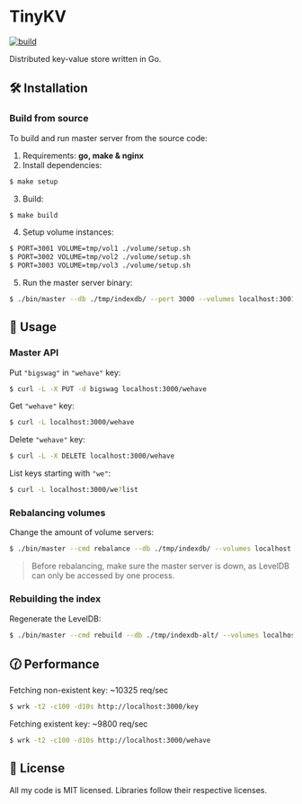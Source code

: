 # TinyKV

[![build](https://github.com/micpst/tinykv/actions/workflows/build.yml/badge.svg)](https://github.com/micpst/tinykv/actions/workflows/build.yml)

Distributed key-value store written in Go.

## 🛠️ Installation
### Build from source
To build and run master server from the source code:
1. Requirements: **go, make & nginx**
2. Install dependencies:
```bash
$ make setup
```
3. Build:
```bash
$ make build
```
4. Setup volume instances:
```bash
$ PORT=3001 VOLUME=tmp/vol1 ./volume/setup.sh
$ PORT=3002 VOLUME=tmp/vol2 ./volume/setup.sh
$ PORT=3003 VOLUME=tmp/vol3 ./volume/setup.sh
```
5. Run the master server binary:
```bash
$ ./bin/master --db ./tmp/indexdb/ --port 3000 --volumes localhost:3001,localhost:3002,localhost:3003
```

## 📘 Usage
### Master API
Put `"bigswag"` in `"wehave"` key:
```bash
$ curl -L -X PUT -d bigswag localhost:3000/wehave
```

Get `"wehave"` key:
```bash
$ curl -L localhost:3000/wehave
```

Delete `"wehave"` key:
```bash
$ curl -L -X DELETE localhost:3000/wehave
```

List keys starting with `"we"`:
```bash
$ curl -L localhost:3000/we?list
```

### Rebalancing volumes
Change the amount of volume servers:
```bash
$ ./bin/master --cmd rebalance --db ./tmp/indexdb/ --volumes localhost:3001,localhost:3002
```
> Before rebalancing, make sure the master server is down, as LevelDB can only be accessed by one process.

### Rebuilding the index
Regenerate the LevelDB:
```bash
$ ./bin/master --cmd rebuild --db ./tmp/indexdb-alt/ --volumes localhost:3001,localhost:3002,localhost:3003
```

## 🕜 Performance
Fetching non-existent key: ~10325 req/sec
```bash
$ wrk -t2 -c100 -d10s http://localhost:3000/key
```
Fetching existent key: ~9800 req/sec
```bash
$ wrk -t2 -c100 -d10s http://localhost:3000/wehave
```

## 📄 License
All my code is MIT licensed. Libraries follow their respective licenses.
